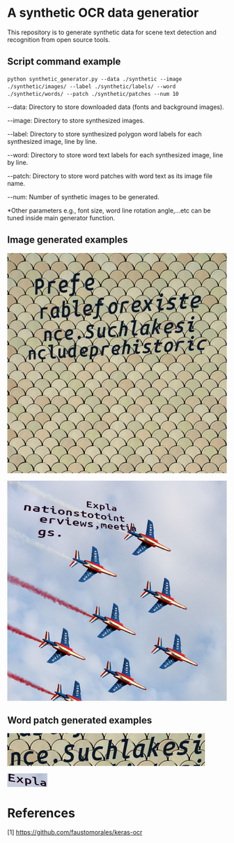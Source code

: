 # A synthetic OCR data generatior
This repository is to generate synthetic data for scene text detection and recognition from open source tools.

## Script command example
``
python synthetic_generator.py --data ./synthetic --image ./synthetic/images/ --label ./synthetic/labels/ --word ./synthetic/words/ --patch ./synthetic/patches --num 10
``

--data: Directory to store downloaded data (fonts and background images).

--image: Directory to store synthesized images.

--label: Directory to store synthesized polygon word labels for each synthesized image, line by line.

--word: Directory to store word text labels for each synthesized image, line by line.

--patch: Directory to store word patches with word text as its image file name.

--num: Number of synthetic images to be generated.

*Other parameters e.g., font size, word line rotation angle,...etc can be tuned inside main generator function.

## Image generated examples
![synthetic image 1](https://github.com/liuch37/synthetic-ocr-data/blob/main/misc/image1.png)

![synthetic image 2](https://github.com/liuch37/synthetic-ocr-data/blob/main/misc/image2.png)

## Word patch generated examples
![synthetic patch 1](https://github.com/liuch37/synthetic-ocr-data/blob/main/misc/patch1.png)

![synthetic patch 2](https://github.com/liuch37/synthetic-ocr-data/blob/main/misc/patch2.png)

# References
[1] https://github.com/faustomorales/keras-ocr
